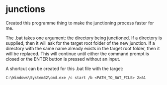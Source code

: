 # junctions
Created this programme thing to make the junctioning process faster for me.

The .bat takes one argument: the directory being junctioned.
If a directory is supplied, then it will ask for the target root folder of the new junction.
If a directory with the same name already exists in the target root folder, then it will be replaced.
This will continue until either the command prompt is closed or the ENTER button is pressed without an input.

A shortcut can be created for this .bat file with the target:
      
    C:\Windows\System32\cmd.exe /c start /b <PATH_TO_BAT_FILE> 2>&1
